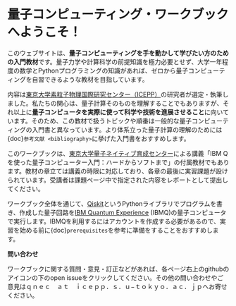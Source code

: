 # 量子コンピューティング・ワークブックへようこそ！

このウェブサイトは、**量子コンピューティングを手を動かして学びたい方のための入門教材**です。量子力学や計算科学の前提知識を極力必要とせず、大学一年程度の数学とPythonプログラミングの知識があれば、ゼロから量子コンピューティングを自習できるような教材を目指しています。

内容は[東京大学素粒子物理国際研究センター（ICEPP）](http://www.icepp.s.u-tokyo.ac.jp)の研究者が選定・執筆しました。私たちの関心は、量子計算そのものを理解することでもありますが、それ以上に**量子コンピュータを実際に使って科学や技術を進展させること**に向いています。そのため、この教材で扱うトピックや順番は一般的な量子コンピューティングの入門書と異なっています。より体系立った量子計算の理解のためには{doc}`参考文献 <bibliography>`に挙げた入門書をおすすめします。

このワークブックは、[東京大学量子ネイティブ育成センター](http://qnec.jp)による講義「IBM Qを使った量子コンピューター入門：ハードからソフトまで」の付属教材でもあります。教材の章立ては講義の時限に対応しており、各章の最後に実習課題が設けられています。受講者は課題ページ中で指定された内容をレポートとして提出してください。

ワークブック全体を通じて、[Qiskit](https://qiskit.org)というPythonライブラリでプログラムを書き、作成した量子回路を[IBM Quantum Experience](https://quantum-computing.ibm.com) (IBMQ)の量子コンピュータで実行します。IBMQを利用するにはアカウントを作成する必要があるので、実習を始める前に{doc}`prerequisites`を参考に準備をすることをおすすめします。

**問い合わせ**

ワークブックに関する質問・意見・訂正などがあれば、各ページ右上のgithubのアイコンの下のopen issueをクリックしてください。その他の問い合わせやご意見はｑｎｅｃ　ａｔ　ｉｃｅｐｐ．ｓ．ｕ−ｔｏｋｙｏ．ａｃ．ｊｐへお寄せください。

